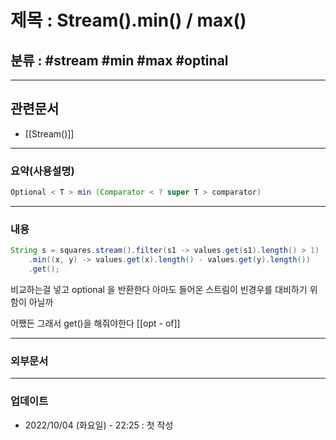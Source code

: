 # 제목 : Stream().min() / max()

## 분류 : #stream #min #max #optinal 

---
## 관련문서
- [[Stream()]]

----
### 요약(사용설명)

```Java
Optional < T > min (Comparator < ? super T > comparator) 
```

---
### 내용
```Java
String s = squares.stream().filter(s1 -> values.get(s1).length() > 1)
	.min((x, y) -> values.get(x).length() - values.get(y).length())
	.get();
```
비교하는걸 넣고 optional 을 반환한다
아마도 들어온 스트림이 빈경우를 대비하기 위함이 아닐까

어쨌든 그래서 get()을 해줘야한다 [[opt - of]]

----
### 외부문서

----
### 업데이트
-  2022/10/04 (화요일) - 22:25 : 첫 작성
